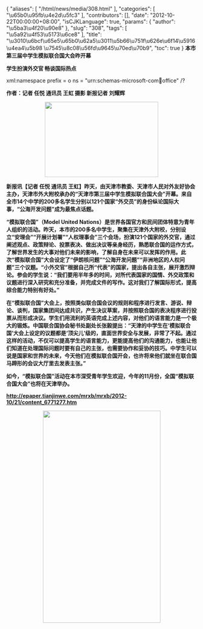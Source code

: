 {
    "aliases": [
        "/html/news/media/308.html"
    ],
    "categories": [
        "\u65b0\u95fb\u4e2d\u5fc3"
    ],
    "contributors": [],
    "date": "2012-10-22T00:00:00+08:00",
    "isCJKLanguage": true,
    "params": {
        "author": "\u5ba3\u4f20\u90e8"
    },
    "slug": "308",
    "tags": [
        "\u5a92\u4f53\u5173\u6ce8"
    ],
    "title": "\u3010\u6bcf\u65e5\u65b0\u62a5\u3011\u5b66\u751f\u626e\u6f14\u5916\u4ea4\u5b98 \u7545\u8c08\u56fd\u9645\u70ed\u70b9",
    "toc": true
}
**本市第三届中学生模拟联合国大会昨开幕**

**学生扮演外交官 畅谈国际热点**

xml:namespace prefix = o ns = "urn:schemas-microsoft-com:office:office" /?

**作者：记者 任悦 通讯员 王虹 摄影 新报记者 刘耀辉**

**<img
    src="https://cdn.tfls.online/mirror/full/bdd7cd856b3f247532494ad38e51ce27b68a0a56.jpg"
    style="display:block;margin-left:auto;margin-right:auto;"
    decoding="async"
    fetchpriority="auto"
    loading="lazy"
    height="199"
    width="300"
/>**

**新报讯【记者 任悦 通讯员 王虹】昨天，由天津市教委、天津市人民对外友好协会主办，天津市外大附校承办的“天津市第三届中学生模拟联合国大会”开幕。来自全市14个中学的200多名学生分别以121个国家“外交员”的身份纵论国际大事，“公海开发问题”成为最焦点话题。**

**“模拟联合国”（Model United Nations）是世界各国官方和民间团体特意为青年人组织的活动。昨天，本市的200多名中学生，聚集在天津外大附校，分别设立“安理会”“开展计划署”“人权理事会”三个会场，扮演121个国家的外交官，通过阐述观点、政策辩论、投票表决、做出决议等亲身经历，熟悉联合国的运作方式，了解世界发生的大事对他们未来的影响，了解自身在未来可以发挥的作用。此次“模拟联合国”大会设定了“伊朗核问题”“公海开发问题”“非洲地区的人权问题”三个议题。“小外交官”根据自己所“代表”的国家，提出各自主张，展开激烈辩论。参会的学生说：“我们要用半年多的时间，对所代表国家的国情、外交政策和议题进行深入研究和充分准备，并完成文件的写作。这对我们了解国际形式，提高综合能力特别有好处。”**

**在“模拟联合国”大会上，按照类似联合国会议的规则和程序进行发言、游说、辩论、谈判，国家集团间达成共识，产生决议草案，并按照联合国的表决程序进行投票从而形成决议。学生们用流利的英语完成上述内容，对他们的语言能力是一个极大的锻炼。中国联合国协会秘书处副处长张毅提出：“天津的中学生在‘模拟联合国’大会上设定的议题都是‘顶尖儿’级的，直面世界安全与发展，非常了不起。通过这样的活动，不仅可以提高学生的语言能力，更能提高他们的沟通能力，也能让他们知道在处理国际问题时要有自己的主张，也需要协作和妥协的技巧。中学生可以说是国家和世界的未来，今天他们在模拟联合国开会，也许将来他们就坐在联合国马蹄形的会议大厅里去发表主张。”**

**如今，“模拟联合国”活动在本市深受青年学生欢迎，今年的11月份，全国“模拟联合国大会”也将在天津举办。**

**<http://epaper.tianjinwe.com/mrxb/mrxb/2012-10/21/content_6771277.htm>**

**<img
    src="https://cdn.tfls.online/mirror/full/f15a04d85c6cd0b3e2d868c53ee55a4225d6c8e3.jpg"
    style="display:block;margin-left:auto;margin-right:auto;"
    decoding="async"
    fetchpriority="auto"
    loading="lazy"
    height="561"
    width="311"
/>**


